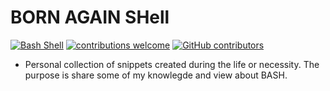 # BORN AGAIN SHell 

[![Bash Shell](https://badges.frapsoft.com/bash/v1/bash.png?v=103)](https://github.com/andersonbosa/bashscripting/)
[![contributions welcome](https://img.shields.io/badge/contributions-welcome-brightgreen.svg?style=flat)](https://github.com/andersonbosa/bashscripting/issues)
[![GitHub contributors](https://img.shields.io/github/contributors/andersonbosa/bashscripting.svg)](https://GitHub.com/andersonbosa/bashscripting/graphs/contributors/)


- Personal collection of snippets created during the life or necessity. The purpose is share some of my knowlegde and view about BASH.
